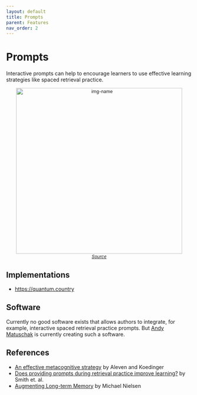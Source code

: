 ```yaml
---
layout: default
title: Prompts
parent: Features
nav_order: 2
---
```


# Prompts

Interactive prompts can help to encourage learners to use effective learning strategies like spaced retrieval practice.

<p  style="font-size:12px;text-align:center;">
  <img alt="img-name" src="/assets/images/mnemonic.gif" width="450">
  <br>
  <em><a href="https://quantum.country">Source</a></em> 
</p>

## Implementations

* <https://quantum.country>

## Software

Currently no good software exists that allows authors to integrate, for example, interactive spaced retrieval practice prompts. But [Andy Matuschak](https://www.patreon.com/posts/big-milestone-36827866) is currently creating such a software.

## References

* [An effective metacognitive strategy](https://www.sciencedirect.com/science/article/abs/pii/S0364021302000617) by Aleven and Koedinger
* [Does providing prompts during retrieval practice improve learning?](https://psycnet.apa.org/record/2016-33655-006) by Smith et. al.
* [Augmenting Long-term Memory](http://augmentingcognition.com/ltm.html) by Michael Nielsen
